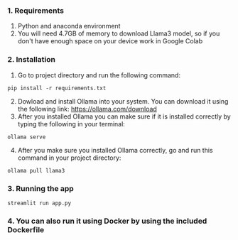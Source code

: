 ### 1. Requirements
1. Python and anaconda environment
2. You will need 4.7GB of memory to download Llama3 model, so if you don't have enough space on your device work in Google Colab

### 2. Installation

1. Go to project directory and run the following command:
```
pip install -r requirements.txt
```

2. Dowload and install Ollama into your system. You can download it using the following link: https://ollama.com/download
3. After you installed Ollama you can make sure if it is installed correctly by typing the following in your terminal:
```
ollama serve
```
4. After you make sure you installed Ollama correctly, go and run this command in your project directory:
```
ollama pull llama3
```

### 3. Running the app
```
streamlit run app.py
```

### 4. You can also run it using Docker by using the included Dockerfile
